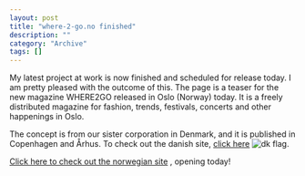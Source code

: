 ```yaml
--- 
layout: post 
title: "where-2-go.no finished"
description: ""
category: "Archive"
tags: []
---  
```

<p>My latest project at work is now finished and scheduled for release today. I am pretty pleased with the outcome of this. The page is a teaser for the new magazine WHERE2GO released in Oslo (Norway) today. It is a freely distributed magazine for fashion, trends, festivals, concerts and other happenings in Oslo.</p> <p>The concept is from our sister corporation in Denmark, and it is published in Copenhagen and &Aring;rhus. To check out the danish site, <a href="http://www.where2go.dk">click here</a> <img src="http://cdn.umedia.no/img/flag/dk.png" alt="dk flag"/>.</p> <p><a href="http://where-2-go.no">Click here to check out the norwegian site</a> , opening today!</p>